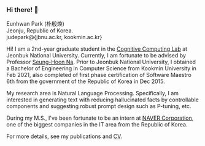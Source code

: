 ### Hi there! 👋

Eunhwan Park (朴殷煥) <br >
Jeonju, Republic of Korea. <br >
judepark@{jbnu.ac.kr, kookmin.ac.kr}

Hi! I am a 2nd-year graduate student in the [Cognitive Computing Lab](http://nlp.jbnu.ac.kr/) at Jeonbuk National University. Currently, I am fortunate to be advised by Professor [Seung-Hoon Na](http://nlp.jbnu.ac.kr/~nash/faculty.html). Prior to Jeonbuk National University, I obtained a Bachelor of Engineering in Computer Science from Kookmin University in Feb 2021, also completed of first phase certification of Software Maestro 6th from the government of the Republic of Korea in Dec 2015.

My research area is Natural Language Processing. Specifically, I am interested in generating text with reducing hallucinated facts by controllable components and suggesting robust prompt design such as P-tuning, etc.

During my M.S., I've been fortunate to be an intern at [NAVER Corporation](https://www.navercorp.com/), one of the biggest companies in the IT area from the Republic of Korea.

For more details, see my publications and [CV](https://judepark96.github.io/eunhwanpark_cv.pdf).
